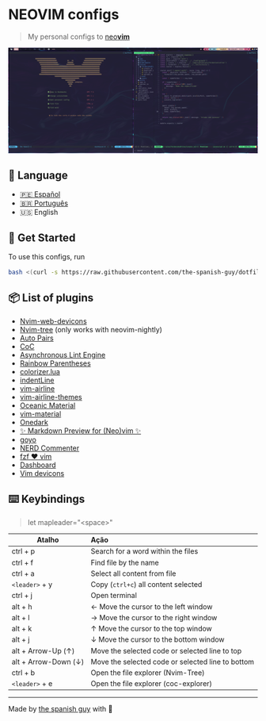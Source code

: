 # NEOVIM configs

> My personal configs to [neo**vim**](https://github.com/neovim/neovim)

![nvim](../../.screenshots/nvim.png)

## :speech_balloon: Language

- [:peru: Español](./README.es.md)
- [:brazil: Português](https://github.com/the-spanish-guy/dotfiles/tree/nvim/.config/nvim#readme)
- :us: English

## :wrench: Get Started

To use this configs, run

```bash
bash <(curl -s https://raw.githubusercontent.com/the-spanish-guy/dotfiles/master/.config/nvim/install.sh)
```

## :package: List of plugins

- [Nvim-web-devicons](https://github.com/kyazdani42/nvim-web-devicons)
- [Nvim-tree](https://github.com/kyazdani42/nvim-tree.lua) (only works with neovim-nightly)
- [Auto Pairs](https://github.com/jiangmiao/auto-pairs)
- [CoC](https://github.com/neoclide/coc.nvim)
- [Asynchronous Lint Engine](https://github.com/dense-analysis/ale)
- [Rainbow Parentheses](https://github.com/junegunn/rainbow_parentheses.vim)
- [colorizer.lua](https://github.com/norcalli/nvim-colorizer.lua)
- [indentLine](https://github.com/Yggdroot/indentLine)
- [vim-airline](https://github.com/vim-airline/vim-airline)
- [vim-airline-themes](https://github.com/vim-airline/vim-airline-themes)
- [Oceanic Material](https://github.com/glepnir/oceanic-material)
- [vim-material](https://github.com/hzchirs/vim-material)
- [Onedark](https://github.com/joshdick/onedark.vim)
- [✨ Markdown Preview for (Neo)vim ✨](https://github.com/iamcco/markdown-preview.nvim)
- [goyo](https://github.com/junegunn/goyo.vim)
- [NERD Commenter](https://github.com/preservim/nerdcommenter)
- [fzf :heart: vim](https://github.com/junegunn/fzf.vim)
- [Dashboard](https://github.com/glepnir/dashboard-nvim)
- [Vim devicons](https://github.com/ryanoasis/vim-devicons)

## :keyboard: Keybindings

> let mapleader="\<space>"

| Atalho               | Ação                                              |
| -------------------- | :------------------------------------------------ |
| ctrl + p             | Search for a word within the files                |
| ctrl + f             | Find file by the name                             |
| ctrl + a             | Select all content from file                      |
| `<leader>` + y       | Copy (`ctrl+c`) all content selected              |
| ctrl + j             | Open terminal                                     |
| alt + h              | ← Move the cursor to the left window              |
| alt + l              | → Move the cursor to the right window             |
| alt + k              | ↑ Move the cursor to the top window               |
| alt + j              | ↓ Move the cursor to the bottom window            |
| alt + Arrow-Up (↑)   | Move the selected code or selected line to top    |
| alt + Arrow-Down (↓) | Move the selected code or selected line to bottom |
| ctrl + b             | Open the file explorer (Nvim-Tree)                |
| `<leader>` + e       | Open the file explorer (coc-explorer)             |

---

Made by [the spanish guy](https://github.com/the-spanish-guy) with :purple_heart:
